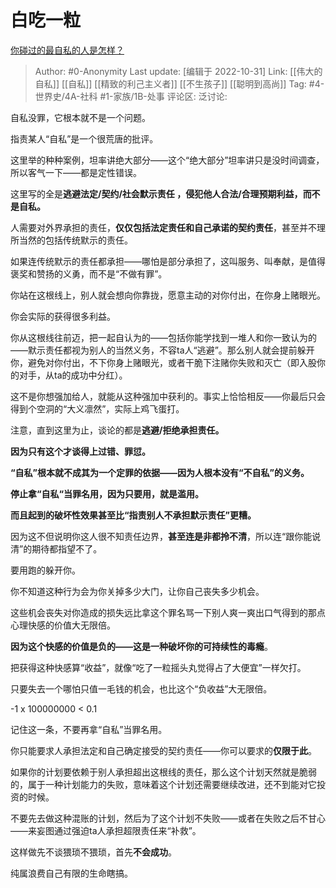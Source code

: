 # 白吃一粒
[你碰过的最自私的人是怎样？](https://www.zhihu.com/question/22374371/answer/2737942076)

> Author: #0-Anonymity
> Last update: [编辑于 2022-10-31]
> Link: [[伟大的自私]] [[自私]] [[精致的利己主义者]] [[不生孩子]] [[聪明到高尚]]
> Tag: #4-世界史/4A-社科 #1-家族/1B-处事
> 评论区:
> 泛讨论:

自私没罪，它根本就不是一个问题。

指责某人“自私”是一个很荒唐的批评。

这里举的种种案例，坦率讲绝大部分——这个“绝大部分”坦率讲只是没时间调查，所以客气一下——都是定性错误。

这里写的全是**逃避法定/契约/社会默示责任 ，侵犯他人合法/合理预期利益，**而不是**自私。**

人需要对外界承担的责任，**仅仅包括法定责任和自己承诺的契约责任**，甚至并不理所当然的包括传统默示的责任。

如果连传统默示的责任都承担——哪怕是部分承担了，这叫服务、叫奉献，是值得褒奖和赞扬的义勇，而不是“不做有罪”。

你站在这根线上，别人就会想向你靠拢，愿意主动的对你付出，在你身上赌眼光。

你会实际的获得很多利益。

你从这根线往前迈，把一起自认为的——包括你能学找到一堆人和你一致认为的——默示责任都视为别人的当然义务，不容ta人“逃避”。那么别人就会提前躲开你，避免对你付出，不下你身上赌眼光，或者干脆下注赌你失败和灭亡（即入股你的对手，从ta的成功中分红）。

这不是你想强加给人，就能从这种强加中获利的。事实上恰恰相反——你最后只会得到个空洞的“大义凛然”，实际上鸡飞蛋打。

注意，直到这里为止，谈论的都是**逃避/拒绝承担责任。**

**因为只有这个才谈得上过错、罪愆。**

**“自私”根本就不成其为一个定罪的依据——因为人根本没有“不自私”的义务。**

**停止拿“自私“当罪名用，因为只要用，就是滥用。**

**而且起到的破坏性效果甚至比“指责别人不承担默示责任”更糟。**

因为这不但说明你这人很不知责任边界，**甚至连是非都拎不清**，所以连“跟你能说清”的期待都指望不了。

要用跑的躲开你。

你不知道这种行为会为你关掉多少大门，让你自己丧失多少机会。

这些机会丧失对你造成的损失远比拿这个罪名骂一下别人爽一爽出口气得到的那点心理快感的价值大无限倍。

**因为这个快感的价值是负的——这是一种破坏你的可持续性的毒瘾**。

把获得这种快感算“收益”，就像“吃了一粒摇头丸觉得占了大便宜”一样欠打。

只要失去一个哪怕只值一毛钱的机会，也比这个“负收益”大无限倍。

-1 x 100000000 < 0.1

记住这一条，不要再拿“自私”当罪名用。

你只能要求人承担法定和自己确定接受的契约责任——你可以要求的**仅限于此**。

如果你的计划要依赖于别人承担超出这根线的责任，那么这个计划天然就是脆弱的，属于一种计划能力的失败，意味着这个计划还需要继续改进，还不到能对它投资的时候。

不要先去做这种混账的计划，然后为了这个计划不失败——或者在失败之后不甘心——来妄图通过强迫ta人承担超限责任来“补救”。

这样做先不谈猥琐不猥琐，首先**不会成功**。

纯属浪费自己有限的生命瞎搞。
